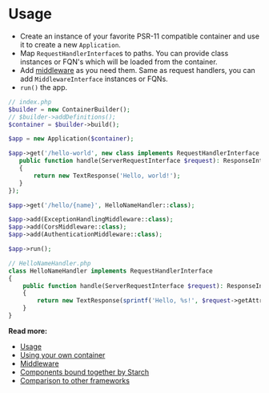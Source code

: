 # Usage

- Create an instance of your favorite PSR-11 compatible container and use it to create a new `Application`.
- Map `RequestHandlerInterface`s to paths. You can provide class instances or FQN's which will be loaded from the 
container.
- Add [middleware](middleware.md) as you need them. Same as request handlers, you can add `MiddlewareInterface` 
instances or FQNs.
- `run()` the app.

```php
// index.php
$builder = new ContainerBuilder();
// $builder->addDefinitions();
$container = $builder->build();

$app = new Application($container);

$app->get('/hello-world', new class implements RequestHandlerInterface {
   public function handle(ServerRequestInterface $request): ResponseInterface
   {
       return new TextResponse('Hello, world!');
   }
});

$app->get('/hello/{name}', HelloNameHandler::class);

$app->add(ExceptionHandlingMiddleware::class);
$app->add(CorsMiddleware::class);
$app->add(AuthenticationMiddleware::class);

$app->run();

// HelloNameHandler.php
class HelloNameHandler implements RequestHandlerInterface
{
    public function handle(ServerRequestInterface $request): ResponseInterface
    {
        return new TextResponse(sprintf('Hello, %s!', $request->getAttribute('name'));
    }
}

```
 
**Read more:**

- [Usage](docs/usage.md)
- [Using your own container](docs/containers.md)
- [Middleware](docs/middleware.md)
- [Components bound together by Starch](docs/components.md)
- [Comparison to other frameworks](docs/comparison.md)
